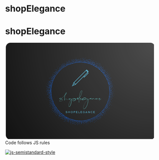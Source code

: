 # shopElegance
# shopElegance
![shopElegance Logo](shopElegance.png)
Code follows JS rules

[![js-semistandard-style](https://raw.githubusercontent.com/standard/semistandard/master/badge.svg)](https://github.com/standard/semistandard)